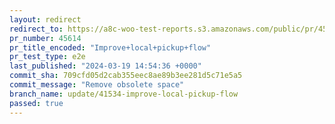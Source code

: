 ```yaml
---
layout: redirect
redirect_to: https://a8c-woo-test-reports.s3.amazonaws.com/public/pr/45614/e2e/index.html
pr_number: 45614
pr_title_encoded: "Improve+local+pickup+flow"
pr_test_type: e2e
last_published: "2024-03-19 14:54:36 +0000"
commit_sha: 709cfd05d2cab355eec8ae89b3ee281d5c71e5a5
commit_message: "Remove obsolete space"
branch_name: update/41534-improve-local-pickup-flow
passed: true
---
```

